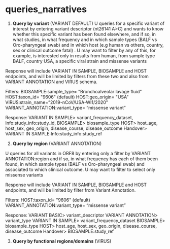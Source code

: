 # queries\_narratives
1. **Query by variant** (VARIANT  DEFAULT)
U queries for a specific variant of interest by entering  variant descriptor (nt26141 A\>C) and wants to know whether this specific variant has been found elsewhere, and if so, in what studies, in what frequency and in which sample types (BALF vs Oro-pharyngeal swab) and in which host  (e.g human vs others, country, sex or clinical outcome fatal) . U may want to filter by any of this, for example, is interested only in results from human, from sample type BALF, country USA, a specific viral strain and missense variants

Response will include VARIANT IN SAMPLE, BIOSAMPLE and HOST endpoints, and will be limited by filters from these two and also from VARIANT ANNOTATION and VIRUS schema.

Filters: 
BIOSAMPLE:sample\_type= "Bronchoalveolar lavage fluid”
HOST:taxon\_id= "9606" (default)
HOST:geo\_origin= "USA"
VIRUS:strain\_name=”2019-nCoV/USA-WI1/2020" 
VARIANT\_ANNOTATION:variant\_type= “missense variant”

Response:
VARIANT IN SAMPLE\> variant\_frequency\_dataset, Info:study\_info:study\_id, 
BIOSAMPLE\> biosample\_type
HOST\> host\_age, host\_sex, geo\_origin, disease\_course, disease\_outcome
Handover\> VARIANT IN SAMPLE:Info:study\_info:study\_ref


2. **Query by region** (VARIANT ANNOTATION)

U queries for all variants in ORF8 by entering only a filter by VARIANT  ANNOTATION:region
and if so, in what frequency has each of them been found, in which sample types (BALF vs Oro-pharyngeal swab) and  associated to which clinical outcome. U may want to filter to select only missense variants

Response will include VARIANT IN SAMPLE, BIOSAMPLE and HOST endpoints, and will be limited by filter from Variant Annotation.

Filters: 
HOST:taxon\_id= "9606" (default)
VARIANT\_ANNOTATION:variant\_type= “missense variant”



Response:
VARIANT BASIC\> variant\_descriptor
VARIANT ANNOTATION\> variant\_type
VARIANT IN SAMPLE\> variant\_frequency\_dataset
BIOSAMPLE\> biosample\_type
HOST\> host\_age, host\_sex, geo\_origin, disease\_course, disease\_outcome
Handover\> BIOSAMPLE:study\_ref


3. **Query by functional regions/domains** (VIRUS)